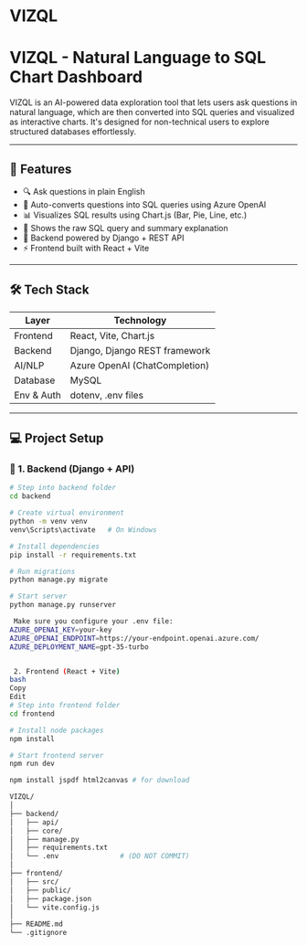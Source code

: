 # VIZQL
# VIZQL - Natural Language to SQL Chart Dashboard

VIZQL is an AI-powered data exploration tool that lets users ask questions in natural language, which are then converted into SQL queries and visualized as interactive charts. It's designed for non-technical users to explore structured databases effortlessly.

---

## 🚀 Features

- 🔍 Ask questions in plain English
- 🤖 Auto-converts questions into SQL queries using Azure OpenAI
- 📊 Visualizes SQL results using Chart.js (Bar, Pie, Line, etc.)
- 🧾 Shows the raw SQL query and summary explanation
- 🧠 Backend powered by Django + REST API
- ⚡ Frontend built with React + Vite

---

## 🛠️ Tech Stack

| Layer        | Technology           |
| ------------ | ------------------- |
| Frontend     | React, Vite, Chart.js |
| Backend      | Django, Django REST framework |
| AI/NLP       | Azure OpenAI (ChatCompletion) |
| Database     | MySQL |
| Env & Auth   | dotenv, .env files |

---

## 💻 Project Setup

### 🔧 1. Backend (Django + API)

```bash
# Step into backend folder
cd backend

# Create virtual environment
python -m venv venv
venv\Scripts\activate   # On Windows

# Install dependencies
pip install -r requirements.txt

# Run migrations
python manage.py migrate

# Start server
python manage.py runserver

 Make sure you configure your .env file:
AZURE_OPENAI_KEY=your-key
AZURE_OPENAI_ENDPOINT=https://your-endpoint.openai.azure.com/
AZURE_DEPLOYMENT_NAME=gpt-35-turbo


 2. Frontend (React + Vite)
bash
Copy
Edit
# Step into frontend folder
cd frontend

# Install node packages
npm install

# Start frontend server
npm run dev

npm install jspdf html2canvas # for download

VIZQL/
│
├── backend/
│   ├── api/
│   ├── core/
│   ├── manage.py
│   ├── requirements.txt
│   └── .env               # (DO NOT COMMIT)
│
├── frontend/
│   ├── src/
│   ├── public/
│   ├── package.json
│   └── vite.config.js
│
├── README.md
└── .gitignore

